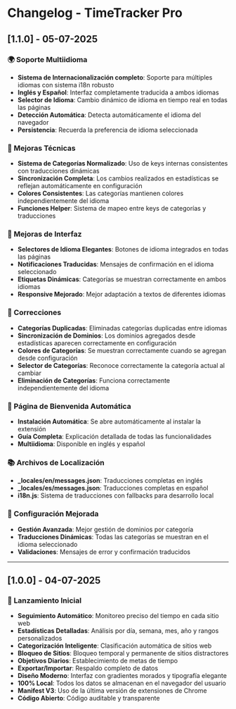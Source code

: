 # Changelog - TimeTracker Pro

## [1.1.0] - 05-07-2025

### 🌍 Soporte Multiidioma
- **Sistema de Internacionalización completo**: Soporte para múltiples idiomas con sistema i18n robusto
- **Inglés y Español**: Interfaz completamente traducida a ambos idiomas
- **Selector de Idioma**: Cambio dinámico de idioma en tiempo real en todas las páginas
- **Detección Automática**: Detecta automáticamente el idioma del navegador
- **Persistencia**: Recuerda la preferencia de idioma seleccionada

### 🔧 Mejoras Técnicas
- **Sistema de Categorías Normalizado**: Uso de keys internas consistentes con traducciones dinámicas
- **Sincronización Completa**: Los cambios realizados en estadísticas se reflejan automáticamente en configuración
- **Colores Consistentes**: Las categorías mantienen colores independientemente del idioma
- **Funciones Helper**: Sistema de mapeo entre keys de categorías y traducciones

### 🎨 Mejoras de Interfaz
- **Selectores de Idioma Elegantes**: Botones de idioma integrados en todas las páginas
- **Notificaciones Traducidas**: Mensajes de confirmación en el idioma seleccionado
- **Etiquetas Dinámicas**: Categorías se muestran correctamente en ambos idiomas
- **Responsive Mejorado**: Mejor adaptación a textos de diferentes idiomas

### 🐛 Correcciones
- **Categorías Duplicadas**: Eliminadas categorías duplicadas entre idiomas
- **Sincronización de Dominios**: Los dominios agregados desde estadísticas aparecen correctamente en configuración
- **Colores de Categorías**: Se muestran correctamente cuando se agregan desde configuración
- **Selector de Categorías**: Reconoce correctamente la categoría actual al cambiar
- **Eliminación de Categorías**: Funciona correctamente independientemente del idioma

### 📖 Página de Bienvenida Automática
- **Instalación Automática**: Se abre automáticamente al instalar la extensión
- **Guía Completa**: Explicación detallada de todas las funcionalidades
- **Multiidioma**: Disponible en inglés y español

### 📚 Archivos de Localización
- **_locales/en/messages.json**: Traducciones completas en inglés
- **_locales/es/messages.json**: Traducciones completas en español
- **i18n.js**: Sistema de traducciones con fallbacks para desarrollo local

### 🔧 Configuración Mejorada
- **Gestión Avanzada**: Mejor gestión de dominios por categoría
- **Traducciones Dinámicas**: Todas las categorías se muestran en el idioma seleccionado
- **Validaciones**: Mensajes de error y confirmación traducidos

---

## [1.0.0] - 04-07-2025

### 🚀 Lanzamiento Inicial
- **Seguimiento Automático**: Monitoreo preciso del tiempo en cada sitio web
- **Estadísticas Detalladas**: Análisis por día, semana, mes, año y rangos personalizados
- **Categorización Inteligente**: Clasificación automática de sitios web
- **Bloqueo de Sitios**: Bloqueo temporal y permanente de sitios distractores
- **Objetivos Diarios**: Establecimiento de metas de tiempo
- **Exportar/Importar**: Respaldo completo de datos
- **Diseño Moderno**: Interfaz con gradientes morados y tipografía elegante
- **100% Local**: Todos los datos se almacenan en el navegador del usuario
- **Manifest V3**: Uso de la última versión de extensiones de Chrome
- **Código Abierto**: Código auditable y transparente 